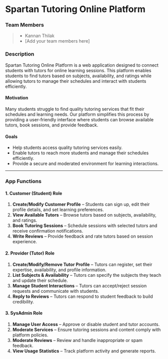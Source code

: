 # Spartan Tutoring Online Platform

### Team Members
> - Kannan Thilak  
> - [Add your team members here]  

### Description  
Spartan Tutoring Online Platform is a web application designed to connect students with tutors for online learning sessions. This platform enables students to find tutors based on subjects, availability, and ratings while allowing tutors to manage their schedules and interact with students efficiently.

#### Motivation  
Many students struggle to find quality tutoring services that fit their schedules and learning needs. Our platform simplifies this process by providing a user-friendly interface where students can browse available tutors, book sessions, and provide feedback.

#### Goals  
- Help students access quality tutoring services easily.  
- Enable tutors to reach more students and manage their schedules efficiently.  
- Provide a secure and moderated environment for learning interactions.

---

### App Functions  

#### 1. Customer (Student) Role  
1. **Create/Modify Customer Profile** – Students can sign up, edit their profile details, and set learning preferences.  
2. **View Available Tutors** – Browse tutors based on subjects, availability, and ratings.  
3. **Book Tutoring Sessions** – Schedule sessions with selected tutors and receive confirmation notifications.  
4. **Write Reviews** – Provide feedback and rate tutors based on session experience.  

#### 2. Provider (Tutor) Role  
1. **Create/Modify/Remove Tutor Profile** – Tutors can register, set their expertise, availability, and profile information.  
2. **List Subjects & Availability** – Tutors can specify the subjects they teach and update their schedule.  
3. **Manage Student Interactions** – Tutors can accept/reject session requests and communicate with students.  
4. **Reply to Reviews** – Tutors can respond to student feedback to build credibility.  

#### 3. SysAdmin Role  
1. **Manage User Access** – Approve or disable student and tutor accounts.  
2. **Moderate Services** – Ensure tutoring sessions and content comply with platform policies.  
3. **Moderate Reviews** – Review and handle inappropriate or spam feedback.  
4. **View Usage Statistics** – Track platform activity and generate reports.  

